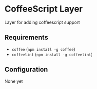 # CoffeeScript Layer

Layer for adding coffeescript support

## Requirements

- `coffee` (`npm install -g coffee`)
- `coffeelint` (`npm install -g coffeelint`)

## Configuration

None yet
